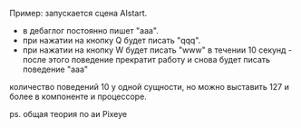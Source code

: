 
Пример:
запускается сцена AIstart.
- в дебаглог постоянно пишет "aaa". 
- при нажатии на кнопку Q будет писать  "qqq". 
- при нажатии на кнопку W будет писать  "www" в течении 10 секунд - после этого поведение прекратит работу и снова будет писать поведение "ааа"


количество поведений 10 у одной сущности, но можно выставить 127 и более в компоненте и процессоре.

ps.
общая теория по аи Pixeye
